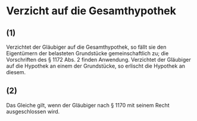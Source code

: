# Verzicht auf die Gesamthypothek



## (1)

 Verzichtet der Gläubiger auf die Gesamthypothek, so fällt sie den Eigentümern der belasteten Grundstücke gemeinschaftlich zu; die Vorschriften des § 1172 Abs. 2 finden Anwendung. Verzichtet der Gläubiger auf die Hypothek an einem der Grundstücke, so erlischt die Hypothek an diesem.

## (2)

 Das Gleiche gilt, wenn der Gläubiger nach § 1170 mit seinem Recht ausgeschlossen wird. 

